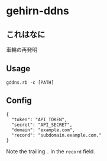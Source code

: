 gehirn-ddns
===========

## これはなに
車輪の再発明

## Usage
```
gddns.rb -c [PATH]
```

## Config
```
{
  "token": "API_TOKEN",
  "secret": "API_SECRET",
  "domain": "example.com",
  "record": "subdomain.example.com."
}
```
Note the trailing `.` in the `record` field.
